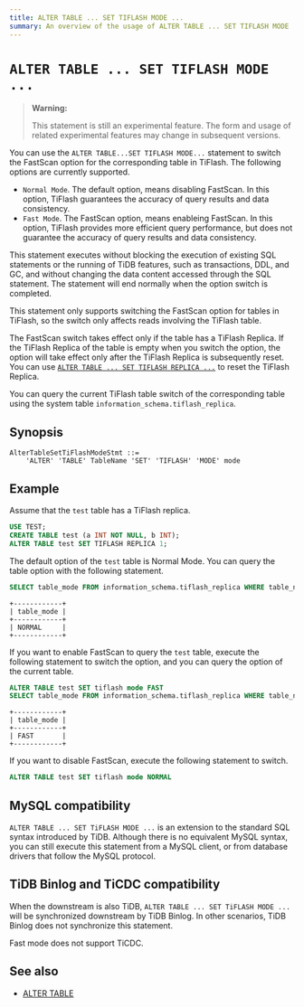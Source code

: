 ```yaml
---
title: ALTER TABLE ... SET TIFLASH MODE ...
summary: An overview of the usage of ALTER TABLE ... SET TIFLASH MODE ... for the TiDB database.
---
```


# `ALTER TABLE ... SET TIFLASH MODE ...`

> **Warning:**
>
> This statement is still an experimental feature. 
> The form and usage of related experimental features may change in subsequent versions.

You can use the `ALTER TABLE...SET TIFLASH MODE...` statement to switch the FastScan option for the corresponding table in TiFlash. The following options are currently supported.

- `Normal Mode`. The default option, means disabling FastScan. In this option, TiFlash guarantees the accuracy of query results and data consistency.
- `Fast Mode`. The FastScan option, means enableing FastScan. In this option, TiFlash provides more efficient query performance, but does not guarantee the accuracy of query results and data consistency.

This statement executes without blocking the execution of existing SQL statements or the running of TiDB features, such as transactions, DDL, and GC, and without changing the data content accessed through the SQL statement. The statement will end normally when the option switch is completed.

This statement only supports switching the FastScan option for tables in TiFlash, so the switch only affects reads involving the TiFlash table.

The FastScan switch takes effect only if the table has a TiFlash Replica. If the TiFlash Replica of the table is empty when you switch the option, the option will take effect only after the TiFlash Replica is subsequently reset. You can use [`ALTER TABLE ... SET TIFLASH REPLICA ...`](/sql-statements/sql-statement-alter-table.md) to reset the TiFlash Replica.

You can query the current TiFlash table switch of the corresponding table using the system table `information_schema.tiflash_replica`.

## Synopsis

```ebnf+diagram
AlterTableSetTiFlashModeStmt ::=
    'ALTER' 'TABLE' TableName 'SET' 'TIFLASH' 'MODE' mode
```

## Example

Assume that the `test` table has a TiFlash replica.

```sql
USE TEST;
CREATE TABLE test (a INT NOT NULL, b INT);
ALTER TABLE test SET TIFLASH REPLICA 1;
```

The default option of the `test` table is Normal Mode. You can query the table option with the following statement.

```sql
SELECT table_mode FROM information_schema.tiflash_replica WHERE table_name = 'test' AND table_schema = 'test'
```

```
+------------+
| table_mode |
+------------+
| NORMAL     |
+------------+
```

If you want to enable FastScan to query the `test` table, execute the following statement to switch the option, and you can query the option of the current table.

```sql
ALTER TABLE test SET tiflash mode FAST
SELECT table_mode FROM information_schema.tiflash_replica WHERE table_name = 'test' AND table_schema = 'test'
```

```
+------------+
| table_mode |
+------------+
| FAST       |
+------------+
```

If you want to disable FastScan, execute the following statement to switch.

```sql
ALTER TABLE test SET tiflash mode NORMAL
```

## MySQL compatibility

`ALTER TABLE ... SET TiFLASH MODE ...` is an extension to the standard SQL syntax introduced by TiDB. Although there is no equivalent MySQL syntax, you can still execute this statement from a MySQL client, or from database drivers that follow the MySQL protocol.

## TiDB Binlog and TiCDC compatibility

When the downstream is also TiDB, `ALTER TABLE ... SET TiFLASH MODE ...` will be synchronized downstream by TiDB Binlog. In other scenarios, TiDB Binlog does not synchronize this statement.

Fast mode does not support TiCDC.

## See also

- [ALTER TABLE](/sql-statements/sql-statement-alter-table.md)
